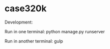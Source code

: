 # case320k

Development:

Run in one terminal:
python manage.py runserver


Run in another terminal:
gulp
